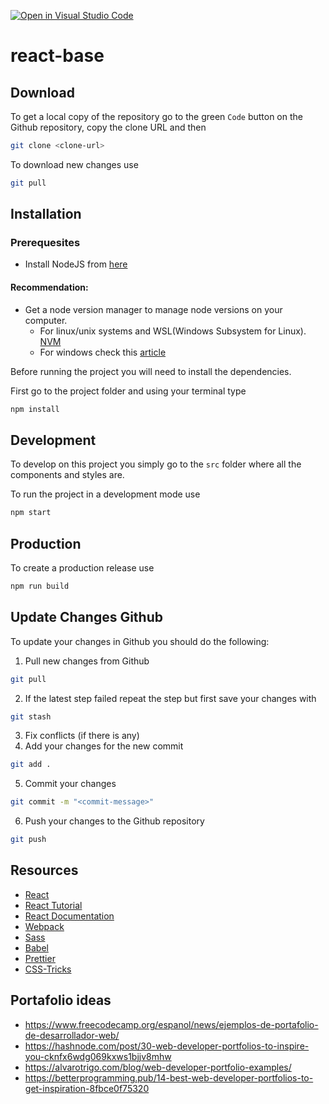 [![Open in Visual Studio Code](https://classroom.github.com/assets/open-in-vscode-f059dc9a6f8d3a56e377f745f24479a46679e63a5d9fe6f495e02850cd0d8118.svg)](https://classroom.github.com/online_ide?assignment_repo_id=7021956&assignment_repo_type=AssignmentRepo)
# react-base

## Download

To get a local copy of the repository go to the green `Code` button on the Github repository, copy the clone URL and then

```bash
git clone <clone-url>
```

To download new changes use

```bash
git pull
```

## Installation

### Prerequesites

- Install NodeJS from [here](https://nodejs.org/en/)

#### Recommendation:
- Get a node version manager to manage node versions on your computer.
    - For linux/unix systems and WSL(Windows Subsystem for Linux). [NVM](https://github.com/nvm-sh/nvm)
    - For windows check this [article](https://docs.microsoft.com/en-us/windows/dev-environment/javascript/nodejs-on-windows)

Before running the project you will need to install the dependencies.

First go to the project folder and using your terminal type

```bash
npm install
```

## Development

To develop on this project you simply go to the `src` folder where all the components and styles are.

To run the project in a development mode use

```bash
npm start
```

## Production

To create a production release use

```bash
npm run build
```

## Update Changes Github

To update your changes in Github you should do the following:

1. Pull new changes from Github
```bash
git pull
```
2. If the latest step failed repeat the step but first save your changes with
```bash
git stash
```
3. Fix conflicts (if there is any)
4. Add your changes for the new commit
```bash
git add .
```
5. Commit your changes
```bash
git commit -m "<commit-message>"
```
6. Push your changes to the Github repository
```bash
git push
```

## Resources

- [React](https://reactjs.org/)
- [React Tutorial](https://reactjs.org/tutorial/tutorial.html)
- [React Documentation](https://reactjs.org/docs/getting-started.html)
- [Webpack](https://webpack.js.org/)
- [Sass](https://sass-lang.com/)
- [Babel](https://babeljs.io/)
- [Prettier](https://prettier.io/)
- [CSS-Tricks](https://css-tricks.com/)

## Portafolio ideas

- https://www.freecodecamp.org/espanol/news/ejemplos-de-portafolio-de-desarrollador-web/
- https://hashnode.com/post/30-web-developer-portfolios-to-inspire-you-cknfx6wdg069kxws1bjjv8mhw
- https://alvarotrigo.com/blog/web-developer-portfolio-examples/
- https://betterprogramming.pub/14-best-web-developer-portfolios-to-get-inspiration-8fbce0f75320